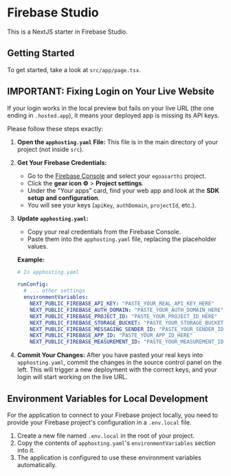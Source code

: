 # Firebase Studio

This is a NextJS starter in Firebase Studio.

## Getting Started

To get started, take a look at `src/app/page.tsx`.

## IMPORTANT: Fixing Login on Your Live Website

If your login works in the local preview but fails on your live URL (the one ending in `.hosted.app`), it means your deployed app is missing its API keys.

Please follow these steps exactly:

1.  **Open the `apphosting.yaml` File:** This file is in the main directory of your project (not inside `src`).

2.  **Get Your Firebase Credentials:**
    *   Go to the [Firebase Console](https://console.firebase.google.com/) and select your `egoasarthi` project.
    *   Click the **gear icon ⚙️** > **Project settings**.
    *   Under the "Your apps" card, find your web app and look at the **SDK setup and configuration**.
    *   You will see your keys (`apiKey`, `authDomain`, `projectId`, etc.).

3.  **Update `apphosting.yaml`:**
    *   Copy your real credentials from the Firebase Console.
    *   Paste them into the `apphosting.yaml` file, replacing the placeholder values.

    **Example:**
    ```yaml
    # In apphosting.yaml

    runConfig:
      # ... other settings
      environmentVariables:
        NEXT_PUBLIC_FIREBASE_API_KEY: "PASTE_YOUR_REAL_API_KEY_HERE"
        NEXT_PUBLIC_FIREBASE_AUTH_DOMAIN: "PASTE_YOUR_AUTH_DOMAIN_HERE"
        NEXT_PUBLIC_FIREBASE_PROJECT_ID: "PASTE_YOUR_PROJECT_ID_HERE"
        NEXT_PUBLIC_FIREBASE_STORAGE_BUCKET: "PASTE_YOUR_STORAGE_BUCKET_HERE"
        NEXT_PUBLIC_FIREBASE_MESSAGING_SENDER_ID: "PASTE_YOUR_SENDER_ID_HERE"
        NEXT_PUBLIC_FIREBASE_APP_ID: "PASTE_YOUR_APP_ID_HERE"
        NEXT_PUBLIC_FIREBASE_MEASUREMENT_ID: "PASTE_YOUR_MEASUREMENT_ID_HERE"
    ```

4.  **Commit Your Changes:** After you have pasted your real keys into `apphosting.yaml`, commit the changes in the source control panel on the left. This will trigger a new deployment with the correct keys, and your login will start working on the live URL.

## Environment Variables for Local Development

For the application to connect to your Firebase project locally, you need to provide your Firebase project's configuration in a `.env.local` file.

1.  Create a new file named `.env.local` in the root of your project.
2.  Copy the contents of `apphosting.yaml`'s `environmentVariables` section into it.
3.  The application is configured to use these environment variables automatically.
